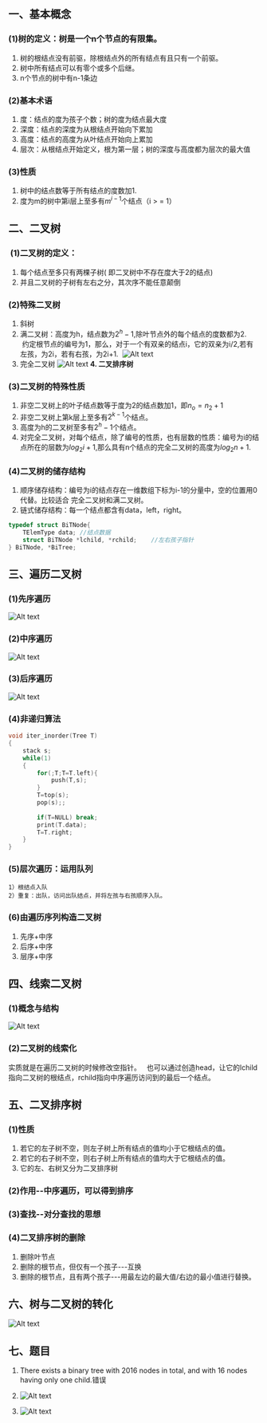 ## 一、基本概念  
### (1)树的定义：树是一个n个节点的有限集。  
1. 树的根结点没有前驱，除根结点外的所有结点有且只有一个前驱。
2. 树中所有结点可以有零个或多个后继。
3. n个节点的树中有n-1条边
### (2)基本术语
1. 度：结点的度为孩子个数；树的度为结点最大度
2. 深度：结点的深度为从根结点开始向下累加
3. 高度：结点的高度为从叶结点开始向上累加
4. 层次：从根结点开始定义，根为第一层；树的深度与高度都为层次的最大值
### **(3)性质**
1. 树中的结点数等于所有结点的度数加1.
2. 度为m的树中第i层上至多有$m^{i-1}$个结点（i > = 1）

## 二、二叉树  
###  (1)二叉树的定义：
1. 每个结点至多只有两棵子树( 即二叉树中不存在度大于2的结点)
2. 并且二叉树的子树有左右之分，其次序不能任意颠倒
### (2)特殊二叉树
1. 斜树
2. 满二叉树：高度为h，结点数为$2^h -1$,除叶节点外的每个结点的度数都为2.  
 约定根节点的编号为1，那么，对于一个有双亲的结点i，它的双亲为i/2,若有左孩，为2i，若有右孩，为2i+1.
 ![Alt text](Attachments/Lec04%20Tree_image_1.png)
3. 完全二叉树
![Alt text](Attachments/Lec04%20Tree_image_2.png)
**4. 二叉排序树**
### (3)二叉树的特殊性质  
1. 非空二叉树上的叶子结点数等于度为2的结点数加1，即$n_o = n_2 + 1$
2. 非空二叉树上第k层上至多有$2^{k-1}$个结点。
3. 高度为h的二叉树至多有$2^h-1$个结点。
4. 对完全二叉树，对每个结点，除了编号的性质，也有层数的性质：编号为i的结点所在的层数为$log_2 i+1$,那么具有n个结点的完全二叉树的高度为$log_2 n+1$.
### (4)二叉树的储存结构
1. 顺序储存结构：编号为i的结点存在一维数组下标为i-1的分量中，空的位置用0代替。比较适合 完全二叉树和满二叉树。
2. 链式储存结构：每一个结点都含有data，left，right。

```c
typedef struct BiTNode{
    TElemType data; //结点数据
    struct BiTNode *lchild, *rchild;    //左右孩子指针
} BiTNode, *BiTree;
```
## 三、遍历二叉树  
### (1)先序遍历

![Alt text](Attachments/Lec04%20Tree_image_3.png)
### (2)中序遍历

![Alt text](Attachments/Lec04%20Tree_image_4.png)
### (3)后序遍历

![Alt text](Attachments/Lec04%20Tree_image_5.png)

###  (4)非递归算法
```c
void iter_inorder(Tree T)
{
	stack s;
	while(1)
	{
		for(;T;T=T.left){
			push(T,s);
		}
		T=top(s);
		pop(s);;
		
		if(T=NULL) break;
		print(T.data);
		T=T.right;
	}	
}
```
### (5)层次遍历：运用队列
```
1）根结点入队
2）重复：出队，访问出队结点，并将左孩与右孩顺序入队。
```
### (6)由遍历序列构造二叉树
1. 先序+中序
2. 后序+中序
3. 层序+中序
## 四、线索二叉树  
### (1)概念与结构
![Alt text](Attachments/Lec04%20Tree_image_6.png)
### (2)二叉树的线索化  
实质就是在遍历二叉树的时候修改空指针。  
也可以通过创造head，让它的lchild指向二叉树的根结点，rchild指向中序遍历访问到的最后一个结点。

## 五、二叉排序树

### (1)性质
1. 若它的左子树不空，则左子树上所有结点的值均小于它根结点的值。
2. 若它的右子树不空，则右子树上所有结点的值均大于它根结点的值。
3. 它的左、右树又分为⼆叉排序树
### (2)作用--中序遍历，可以得到排序
### (3)查找--对分查找的思想
### (4)二叉排序树的删除
1. 删除叶节点    
2. 删除的根节点，但仅有一个孩子---互换 
3. 删除的根节点，且有两个孩子---用最左边的最大值/右边的最小值进行替换。

  
## 六、树与二叉树的转化

![Alt text](Attachments/Lec04%20Tree_image_7.png)
## 七、题目
1. There exists a binary tree with 2016 nodes in total, and with 16 nodes having only one child.错误
2. ![Alt text](Attachments/Lec04%20Tree_image_8.png)

3. ![Alt text](Attachments/Lec04%20Tree_image_9.png)